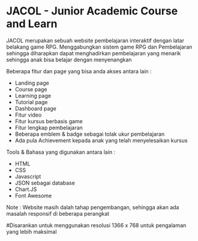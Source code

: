 # JACOL - Junior Academic Course and Learn

JACOL merupakan sebuah website pembelajaran interaktif dengan latar belakang game RPG. Menggabungkan sistem game RPG dan Pembelajaran sehingga diharapkan dapat  menghadirkan pembelajaran yang menarik sehingga anak bisa belajar dengan menyenangkan

Beberapa fitur dan page yang bisa anda akses antara lain :

- Landing page
- Course page
- Learning page
- Tutorial page
- Dashboard page
- Fitur video
- Fitur kursus berbasis game
- Fitur lengkap pembelajaran
- Beberapa emblem & badge sebagai tolak ukur pembelajaran
- Ada pula Achievement kepada anak yang telah menyelesaikan kursus

Tools & Bahasa yang digunakan antara lain : 

- HTML
- CSS
- Javascript
- JSON sebagai database
- Chart.JS
- Font Awesome

Note : Website masih dalah tahap pengembangan, sehingga akan ada masalah responsif di beberapa perangkat

#Disarankan untuk menggunakan resolusi 1366 x 768 untuk pengalaman yang lebih maksimal
